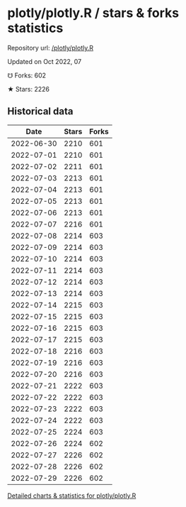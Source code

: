 # plotly/plotly.R / stars & forks statistics

Repository url: [/plotly/plotly.R](https://github.com/plotly/plotly.R)

Updated on Oct 2022, 07

☋ Forks: 602

★ Stars: 2226

## Historical data
| Date | Stars | Forks |
|------|-------|-------|
| 2022-06-30 | 2210 | 601 | 
| 2022-07-01 | 2210 | 601 | 
| 2022-07-02 | 2211 | 601 | 
| 2022-07-03 | 2213 | 601 | 
| 2022-07-04 | 2213 | 601 | 
| 2022-07-05 | 2213 | 601 | 
| 2022-07-06 | 2213 | 601 | 
| 2022-07-07 | 2216 | 601 | 
| 2022-07-08 | 2214 | 603 | 
| 2022-07-09 | 2214 | 603 | 
| 2022-07-10 | 2214 | 603 | 
| 2022-07-11 | 2214 | 603 | 
| 2022-07-12 | 2214 | 603 | 
| 2022-07-13 | 2214 | 603 | 
| 2022-07-14 | 2215 | 603 | 
| 2022-07-15 | 2215 | 603 | 
| 2022-07-16 | 2215 | 603 | 
| 2022-07-17 | 2215 | 603 | 
| 2022-07-18 | 2216 | 603 | 
| 2022-07-19 | 2216 | 603 | 
| 2022-07-20 | 2216 | 603 | 
| 2022-07-21 | 2222 | 603 | 
| 2022-07-22 | 2222 | 603 | 
| 2022-07-23 | 2222 | 603 | 
| 2022-07-24 | 2222 | 603 | 
| 2022-07-25 | 2224 | 603 | 
| 2022-07-26 | 2224 | 602 | 
| 2022-07-27 | 2226 | 602 | 
| 2022-07-28 | 2226 | 602 | 
| 2022-07-29 | 2226 | 602 | 


[Detailed charts & statistics for plotly/plotly.R](https://reviewgithub.com/rep/plotly/plotly.R)
